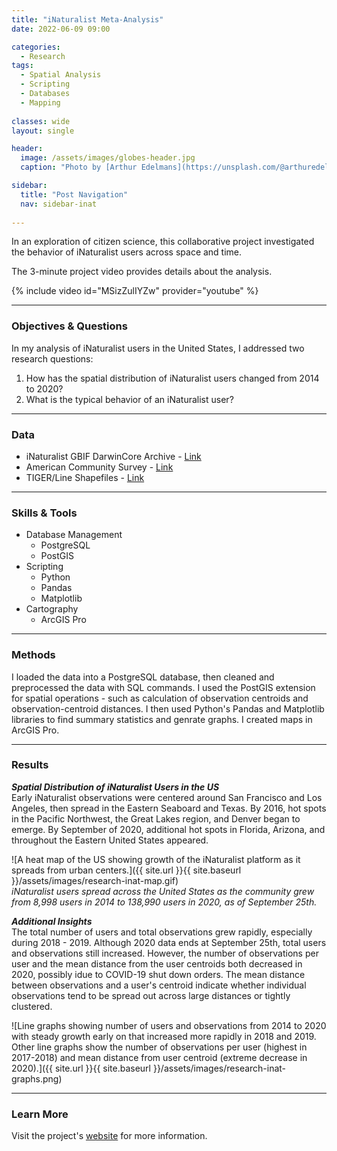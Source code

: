 ```yaml
---
title: "iNaturalist Meta-Analysis"
date: 2022-06-09 09:00

categories:
  - Research
tags:
  - Spatial Analysis
  - Scripting
  - Databases
  - Mapping
 
classes: wide
layout: single

header:
  image: /assets/images/globes-header.jpg
  caption: "Photo by [Arthur Edelmans](https://unsplash.com/@arthuredelmans_) on [Unsplash](https://unsplash.com/)"

sidebar:
  title: "Post Navigation"
  nav: sidebar-inat
      
---
```


In an exploration of citizen science, this collaborative project investigated the behavior of iNaturalist users across space and time. 

The 3-minute project video provides details about the analysis.

{% include video id="MSizZulIYZw" provider="youtube" %}

***

### Objectives & Questions

In my analysis of iNaturalist users in the United States, I addressed two research questions:
1. How has the spatial distribution of iNaturalist users changed from 2014 to 2020?
2. What is the typical behavior of an iNaturalist user?

***

### Data
* iNaturalist GBIF DarwinCore Archive - [Link](https://www.gbif.org/dataset/50c9509d-22c7-4a22-a47d-8c48425ef4a7)
* American Community Survey - [Link](https://www.census.gov/programs-surveys/acs)
* TIGER/Line Shapefiles - [Link](https://www.census.gov/geographies/mapping-files/time-series/geo/tiger-line-file.html)

***

### Skills & Tools
* Database Management
  * PostgreSQL
  * PostGIS
* Scripting
  * Python
  * Pandas
  * Matplotlib
* Cartography
  * ArcGIS Pro

***

### Methods

I loaded the data into a PostgreSQL database, then cleaned and preprocessed the data with SQL commands. I used the PostGIS extension for spatial operations - such as calculation of observation centroids and observation-centroid distances. I then used Python's Pandas and Matplotlib libraries to find summary statistics and genrate graphs. I created maps in ArcGIS Pro.

***

### Results

***Spatial Distribution of iNaturalist Users in the US***  
Early iNaturalist observations were centered around San Francisco and Los Angeles, then spread in the Eastern Seaboard and Texas. By 2016, hot spots in the Pacific Northwest, the Great Lakes region, and Denver began to emerge. By September of 2020, additional hot spots in Florida, Arizona, and throughout the Eastern United States appeared.

![A heat map of the US showing growth of the iNaturalist platform as it spreads from urban centers.]({{ site.url }}{{ site.baseurl }}/assets/images/research-inat-map.gif)  
*iNaturalist users spread across the United States as the community grew from 8,998 users in 2014 to 138,990 users in 2020, as of September 25th.* 

***Additional Insights***  
The total number of users and total observations grew rapidly, especially during 2018 - 2019. Although 2020 data ends at September 25th, total users and observations still increased. However, the number of observations per user and the mean distance from the user centroids both decreased in 2020, possibly idue to COVID-19 shut down orders. The mean distance between observations and a user's centroid indicate whether individual observations tend to be spread out across large distances or tightly clustered. 

![Line graphs showing number of users and observations from 2014 to 2020 with steady growth early on that increased more rapidly in 2018 and 2019. Other line graphs show the number of observations per user (highest in 2017-2018) and mean distance from user centroid (extreme decrease in 2020).]({{ site.url }}{{ site.baseurl }}/assets/images/research-inat-graphs.png) 

***

### Learn More
Visit the project's [website](https://sites.google.com/view/inaturalistmetaanalysis/home) for more information.
